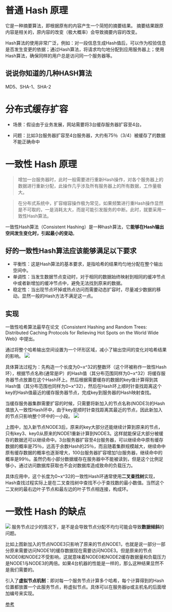 
# 普通 Hash 原理
它是一种摘要算法，即根据原有的内容产生一个简短的摘要结果。
摘要结果跟原内容是相关的，原内容的改变（极大概率）会导致摘要内容的改变。

Hash算法的使用非常广泛，例如：对一段信息生成Hash值后，可以作为校验信息是否发生变更的依据；通过Hash算法，将请求均匀地分配到应用服务器上；使用Hash算法，确保同样的用户总是访问同一个服务器等。

## 说说你知道的几种HASH算法
MD5、SHA-1、SHA-2

# 分布式缓存扩容
- 场景：假设由于业务发展，网站需要将3台缓存服务器扩容至4台。  

- 问题：比如3台服务器扩容至4台服务器，大约有75％（3/4）被缓存了的数据不能正确命中  


# 一致性 Hash 原理 
>增加一台服务器时，此时一般需要进行重新Hash操作，对各个服务器上的数据进行重新分配，此操作几乎涉及所有服务器上的所有数据，工作量极大。

>在分布式系统中，扩容缩容操作极为常见，如果频繁进行重Hash操作显然是不可取的，一是消耗太大，而是可能引发服务的中断。此时，就要采用一致性Hash算法。

一致性Hash算法（Consistent Hashing）是一种hash算法，它**能够在Hash输出空间发生变化时，引起最小的变动**。

## 好的一致性Hash算法应该能够满足以下要求
- 平衡性：这是Hash算法的基本要求，是指哈希的结果均匀地分配在整个输出空间中。   
- 单调性：当发生数据节点变动时，对于相同的数据始终映射到相同的缓冲节点中或者新增加的缓冲节点中，避免无法找到原来的数据。  
- 稳定性：当出现节点坏掉或热点访问而需要动态扩容时，尽量减少数据的移动。显然一般的Hash方法不满足这一点。

## 实现
一致性哈希算法最早在论文《Consistent Hashing and Random Trees: Distributed Caching Protocols for Relieving Hot Spots on the World Wide Web》中提出。  

通过将整个哈希输出空间设置为一个环形区域，减小了输出空间的变化对哈希结果的影响。
![](https://pic2.zhimg.com/80/v2-089ea90a1be0da6c8014d9de81b22ce1_1440w.webp)

具体算法过程为：先构造一个长度为0~x^32的整数环（这个环被称作一致性Hash环），根据节点名称(通常是IP）的Hash值（其分布范围同样为0~x^32）将缓存服务器节点放置在这个Hash环上。然后根据需要缓存的数据的key值计算得到其Hash值（其分布范围也同样为0~x^32），然后在Hash环上顺时针查找距离这个key的Hash值最近的缓存服务器节点，完成key到服务器的Hash映射查找。

当缓存服务器集群需要扩容的时候，只需要将新加入的节点名称(NODE3)的Hash值放入一致性Hash环中，由于key是顺时针查找距离其最近的节点，因此新加入的节点只影响整个环中的一小段。
![](https://pic3.zhimg.com/80/v2-f8d0db76135fb444febc1834e5f26952_1440w.webp)

上图中，加入新节点NODE3后，原来的key大部分还能继续计算到原来的节点，只有key3、key0从原来的NODE1重新计算到NODE3。这样就能保证大部分被缓存的数据还可以继续命中。3台服务器扩容至4台服务器，可以继续命中原有缓存数据的概率是75％，远高于余数Hash的25％，而且随着集群规模越大，继续命中原有缓存数据的概率也逐渐增大，100台服务器扩容增加1台服务器，继续命中的概率是99％。虽然仍有小部分数据缓存在服务器中不能被读到，但是这个比例足够小，通过访问数据库获取也不会对数据库造成致命的负载压力。

具体应用中，这个长度为0~x^32的一致性Hash环通常使用**二叉查找树**实现，Hash查找过程实际上是在二叉查找树中查找不小于查找数的最小数值。当然这个二叉树的最右边叶子节点和最左边的叶子节点相连接，构成环。

# 一致性 Hash 的缺点
![](https://ask.qcloudimg.com/http-save/1692602/r0667ghnr0.jpeg?imageView2/2/w/1620)
服务节点过少的情况下，是不是会导致节点分配不均匀可能会导致**数据倾斜**的问题。

比如上图新加入的节点NODE3只影响了原来的节点NODE1，也就是说一部分一部分原来需要访问NODE1的缓存数据现在需要访问NODE3。但是原来的节点NODE0和NODE2不受影响，这就意味着NODE0和NODE2缓存数据量和负载压力是NODE1与NODE3的两倍。如果4台机器的性能是一样的，那么这种结果显然不是我们需要的。

引入了**虚拟节点机制**：即对每一个服务节点计算多个哈希，每个计算得到的Hash位置都放置一个此服务节点，称虚拟节点。具体可以在服务器ip或主机名的后面增加编号来实现。

[参考](https://zhuanlan.zhihu.com/p/76721465)

